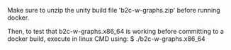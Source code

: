 Make sure to unzip the unity build file 'b2c-w-graphs.zip' before running docker.

Then, to test that b2c-w-graphs.x86_64 is working before committing to a docker build, execute in linux CMD using: $ ./b2c-w-graphs.x86_64
